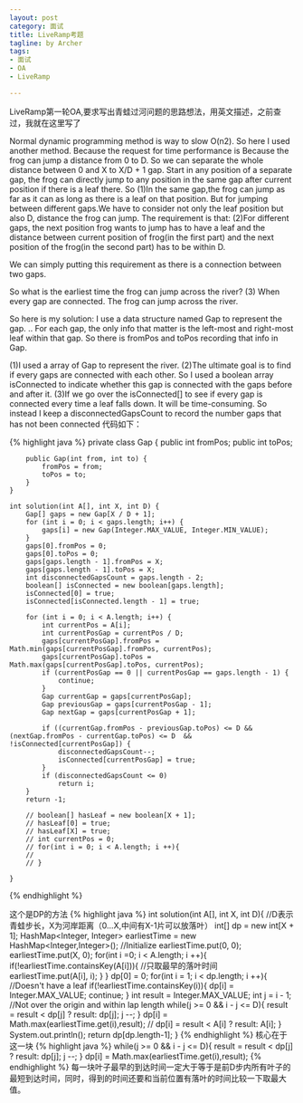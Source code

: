 ```yaml
---
layout: post
category: 面试
title: LiveRamp考题
tagline: by Archer
tags:
- 面试
- OA
- LiveRamp

---
```


LiveRamp第一轮OA,要求写出青蛙过河问题的思路想法，用英文描述，之前查过，我就在这里写了

Normal dynamic programming method is way to slow O(n2). So here I used another method.
Because the request for time performance is 
Because the frog can jump a distance from 0 to D. So we can separate the whole distance between 0 and X to X/D + 1 gap.
Start in any position of a separate gap, the frog can directly jump to any position in the same gap after current position if there is a leaf there. 
So (1)In the same gap,the frog can jump as far as it can as long as there is a leaf on that position.
But for jumping between different gaps.We have to consider not only the leaf position but also D, distance the frog can jump. The requirement is that:
(2)For different gaps, the next position frog wants to jump has to have a leaf and the distance between current position of frog(in the first part) and the next position of the frog(in the second part) has to be within D.

We can simply putting this requirement as there is a connection between two gaps.

So what is the earliest time the frog can jump across the river? 
(3) When every gap are connected. The frog can jump across the river.

So here is my solution:
I use a data structure named Gap to represent the gap. .. For each gap, the only info that matter is the left-most and right-most leaf within that gap. So there is fromPos and toPos recording that info in Gap.

(1)I used a array of Gap to represent the river.
(2)The ultimate goal is to find if every gaps are connected with each other. So I used a boolean array isConnected to indicate whether this gap is connected with the gaps before and after it.
(3)If we go over the isConnected[] to see if every gap is connected every time a leaf falls down. It will be time-consuming. So instead I keep a disconnectedGapsCount to record the number gaps that has not been connected 
代码如下：

{% highlight java %}
    private class Gap {
        public int fromPos;
        public int toPos;

        public Gap(int from, int to) {
            fromPos = from;
            toPos = to;
        }
    }

    int solution(int A[], int X, int D) {
        Gap[] gaps = new Gap[X / D + 1];
        for (int i = 0; i < gaps.length; i++) {
            gaps[i] = new Gap(Integer.MAX_VALUE, Integer.MIN_VALUE);
        }
        gaps[0].fromPos = 0;
        gaps[0].toPos = 0;
        gaps[gaps.length - 1].fromPos = X;
        gaps[gaps.length - 1].toPos = X;
        int disconnectedGapsCount = gaps.length - 2;
        boolean[] isConnected = new boolean[gaps.length];
        isConnected[0] = true;
        isConnected[isConnected.length - 1] = true;
        
        for (int i = 0; i < A.length; i++) {
            int currentPos = A[i];
            int currentPosGap = currentPos / D;
            gaps[currentPosGap].fromPos = Math.min(gaps[currentPosGap].fromPos, currentPos);
            gaps[currentPosGap].toPos = Math.max(gaps[currentPosGap].toPos, currentPos);
            if (currentPosGap == 0 || currentPosGap == gaps.length - 1) {
                continue;
            }
            Gap currentGap = gaps[currentPosGap];
            Gap previousGap = gaps[currentPosGap - 1];
            Gap nextGap = gaps[currentPosGap + 1];

            if ((currentGap.fromPos - previousGap.toPos) <= D && (nextGap.fromPos - currentGap.toPos) <= D  && !isConnected[currentPosGap]) {
                disconnectedGapsCount--;
                isConnected[currentPosGap] = true;
            }
            if (disconnectedGapsCount <= 0)
                return i;
        }
        return -1;

        // boolean[] hasLeaf = new boolean[X + 1];
        // hasLeaf[0] = true;
        // hasLeaf[X] = true;
        // int currentPos = 0;
        // for(int i = 0; i < A.length; i ++){
        //
        // }

    }
{% endhighlight %}



这个是DP的方法
{% highlight java %}
  int solution(int A[], int X, int D){
     //D表示青蛙步长，X为河岸距离（0...X,中间有X-1片可以放落叶）
     int[] dp = new int[X + 1];
     HashMap<Integer, Integer> earliestTime = new HashMap<Integer,Integer>();
     //Initialize
     earliestTime.put(0, 0);
     earliestTime.put(X, 0);
     for(int i =0; i < A.length; i ++){
     if(!earliestTime.containsKey(A[i])){
     //只取最早的落叶时间
     earliestTime.put(A[i], i);
     }
     }
     dp[0] = 0;
     for(int i = 1; i < dp.length; i ++){
     //Doesn't have a leaf
     if(!earliestTime.containsKey(i)){
     dp[i] = Integer.MAX_VALUE;
     continue;
     }
     int result = Integer.MAX_VALUE;
     int j = i - 1;
     //Not over the origin and within lap length
     while(j >= 0 && i - j <= D){
     result = result < dp[j] ? result: dp[j];
     j --;
     }
     dp[i] = Math.max(earliestTime.get(i),result);
     // dp[i] = result < A[i] ? result: A[i];
     }
     System.out.println();
     return dp[dp.length-1];
     }
{% endhighlight %}
核心在于这一块
{% highlight java %}
 while(j >= 0 && i - j <= D){
     result = result < dp[j] ? result: dp[j];
     j --;
     }
     dp[i] = Math.max(earliestTime.get(i),result);
{% endhighlight %}
每一块叶子最早的到达时间一定大于等于是前D步内所有叶子的最短到达时间，同时，得到的时间还要和当前位置有落叶的时间比较一下取最大值。

